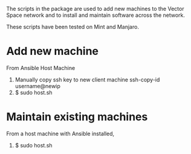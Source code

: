 The scripts in the package are used to add new machines to the Vector Space network and to install and maintain software across the network.

These scripts have been tested on Mint and Manjaro.

# Add new machine
From Ansible Host Machine
1. Manually copy ssh key to new client machine
ssh-copy-id username@newip
2. $ sudo host.sh

# Maintain existing machines
From a host machine with Ansible installed,
1. $ sudo host.sh
